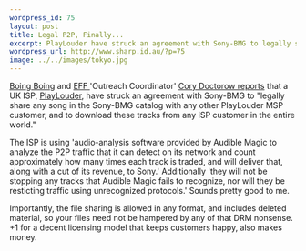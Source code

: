 ```yaml
--- 
wordpress_id: 75
layout: post
title: Legal P2P, Finally...
excerpt: PlayLouder have struck an agreement with Sony-BMG to legally share any song in the Sony-BMG catalog with any other PlayLouder MSP customer.
wordpress_url: http://www.sharp.id.au/?p=75
image: ../../images/tokyo.jpg
---
```

<a href="http://boingboing.net">Boing Boing</a> and <a href="http://eff.org">EFF </a>'Outreach Coordinator' <a href="http://www.boingboing.net/2005/08/22/customers_of_new_uk_.html">Cory Doctorow reports</a> that a UK ISP, <a href="http://www.playloudermsp.com/">PlayLouder</a>, have struck an agreement with Sony-BMG to "legally share any song in the Sony-BMG catalog with any other PlayLouder MSP customer, and to download these tracks from any ISP customer in the entire world." 

The ISP is using 'audio-analysis software provided by Audible Magic to analyze the P2P traffic that it can detect on its network and count approximately how many times each track is traded, and will deliver that, along with a cut of its revenue, to Sony.' Additionally 'they will not be stopping any tracks that Audible Magic fails to recognize, nor will they be resticting traffic using unrecognized protocols.' Sounds pretty good to me.

Importantly, the file sharing is allowed in any format, and includes deleted material, so your files need not be hampered by any of that DRM nonsense. +1 for a decent licensing model that keeps customers happy, also makes money.
